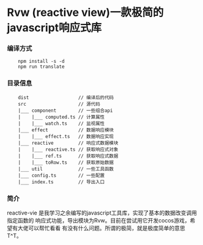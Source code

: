 # Rvw (reactive view)一款极简的javascript响应式库
### 编译方式
```
    npm install -s -d
    npm run translate
```
### 目录信息
```
    dist                  // 编译后的代码
    src                   // 源代码
    |___ component        // 一些组合api
    |    |___ computed.ts // 计算属性
    |    |___ watch.ts    // 监视属性
    |___ effect           // 数据响应模块
    |    |___ effect.ts   // 数据响应实现
    |___ reactive         // 响应式数据模块
    |    |___ reactive.ts // 获取响应式对象
    |    |___ ref.ts      // 获取响应式数据
    |    |___ toRow.ts    // 获取原始数据
    |___ util             // 一些工具函数
    |___ config.ts        // 一些配置
    |___ index.ts         // 导出入口
```
### 简介
reactive-vie 是我学习之余编写的javascript工具库，实现了基本的数据改变调用指定函数的
响应式功能，导出模块为Rvw。目前在尝试用它开发cocos游戏，希望有大佬可以帮忙看看
有没有什么问题。所谓的极简，就是极度简单的意思T^T。

